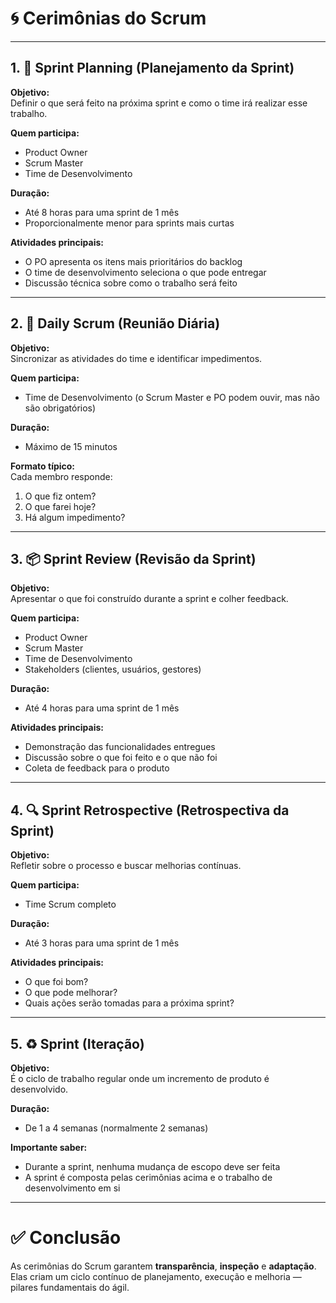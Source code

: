 # 🌀 Cerimônias do Scrum

---

## 1. 📅 Sprint Planning (Planejamento da Sprint)

**Objetivo:**  
Definir o que será feito na próxima sprint e como o time irá realizar esse trabalho.

**Quem participa:**  
- Product Owner  
- Scrum Master  
- Time de Desenvolvimento

**Duração:**  
- Até 8 horas para uma sprint de 1 mês  
- Proporcionalmente menor para sprints mais curtas

**Atividades principais:**  
- O PO apresenta os itens mais prioritários do backlog
- O time de desenvolvimento seleciona o que pode entregar
- Discussão técnica sobre como o trabalho será feito

---

## 2. 🔄 Daily Scrum (Reunião Diária)

**Objetivo:**  
Sincronizar as atividades do time e identificar impedimentos.

**Quem participa:**  
- Time de Desenvolvimento (o Scrum Master e PO podem ouvir, mas não são obrigatórios)

**Duração:**  
- Máximo de 15 minutos

**Formato típico:**  
Cada membro responde:
1. O que fiz ontem?
2. O que farei hoje?
3. Há algum impedimento?

---

## 3. 📦 Sprint Review (Revisão da Sprint)

**Objetivo:**  
Apresentar o que foi construído durante a sprint e colher feedback.

**Quem participa:**  
- Product Owner  
- Scrum Master  
- Time de Desenvolvimento  
- Stakeholders (clientes, usuários, gestores)

**Duração:**  
- Até 4 horas para uma sprint de 1 mês

**Atividades principais:**  
- Demonstração das funcionalidades entregues
- Discussão sobre o que foi feito e o que não foi
- Coleta de feedback para o produto

---

## 4. 🔍 Sprint Retrospective (Retrospectiva da Sprint)

**Objetivo:**  
Refletir sobre o processo e buscar melhorias contínuas.

**Quem participa:**  
- Time Scrum completo

**Duração:**  
- Até 3 horas para uma sprint de 1 mês

**Atividades principais:**  
- O que foi bom?
- O que pode melhorar?
- Quais ações serão tomadas para a próxima sprint?

---

## 5. ♻️ Sprint (Iteração)

**Objetivo:**  
É o ciclo de trabalho regular onde um incremento de produto é desenvolvido.

**Duração:**  
- De 1 a 4 semanas (normalmente 2 semanas)

**Importante saber:**  
- Durante a sprint, nenhuma mudança de escopo deve ser feita
- A sprint é composta pelas cerimônias acima e o trabalho de desenvolvimento em si

---

# ✅ Conclusão

As cerimônias do Scrum garantem **transparência**, **inspeção** e **adaptação**. Elas criam um ciclo contínuo de planejamento, execução e melhoria — pilares fundamentais do ágil.
